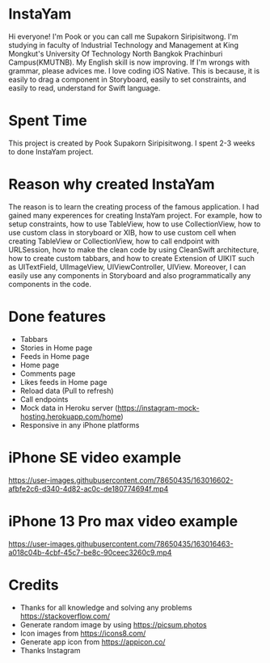 # InstaYam

Hi everyone! I'm Pook or you can call me Supakorn Siripisitwong. I'm studying in faculty of Industrial Technology and Management at King Mongkut's University Of Technology North Bangkok Prachinburi Campus(KMUTNB). My English skill is now improving. If I'm wrongs with grammar, please advices me. I love coding iOS Native. This is because, it is easily to drag a component in Storyboard, easily to set constraints, and easily to read, understand for Swift language. 

# Spent Time

This project is created by Pook Supakorn Siripisitwong. I spent 2-3 weeks to done InstaYam project. 

# Reason why created InstaYam
The reason is to learn the creating process of the famous application. I had gained many experences for creating InstaYam project. For example, how to setup constraints, how to use TableView, how to use CollectionView, how to use custom class in storyboard or XIB, how to use custom cell when creating TableView or CollectionView, how to call endpoint with URLSession, how to make the clean code by using CleanSwift architecture, how to create custom tabbars, and how to create Extension of UIKIT such as UITextField, UIImageView, UIViewController, UIView. Moreover, I can easily use any components in Storyboard and also programmatically any components in the code.

# Done features
- Tabbars
- Stories in Home page
- Feeds in Home page
- Home page
- Comments page
- Likes feeds in Home page
- Reload data (Pull to refresh)
- Call endpoints
- Mock data in Heroku server (https://instagram-mock-hosting.herokuapp.com/home)
- Responsive in any iPhone platforms

# iPhone SE video example
https://user-images.githubusercontent.com/78650435/163016602-afbfe2c6-d340-4d82-ac0c-de180774694f.mp4

# iPhone 13 Pro max video example
https://user-images.githubusercontent.com/78650435/163016463-a018c04b-4cbf-45c7-be8c-90ceec3260c9.mp4

# Credits
- Thanks for all knowledge and solving any problems https://stackoverflow.com/
- Generate random image by using https://picsum.photos
- Icon images from https://icons8.com/
- Generate app icon from https://appicon.co/
- Thanks Instagram
